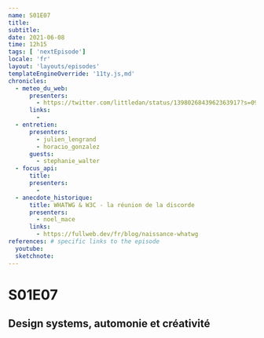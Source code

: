 ```yaml
---
name: S01E07
title: 
subtitle: 
date: 2021-06-08
time: 12h15
tags: [ 'nextEpisode']
locale: 'fr'
layout: 'layouts/episodes'
templateEngineOverride: '11ty.js,md'
chronicles:
  - meteo_du_web:
      presenters: 
        - https://twitter.com/littledan/status/1398026843962363917?s=09
      links:
        - 
  - entretien:
      presenters:
        - julien_lengrand
        - horacio_gonzalez
      guests:
        - stephanie_walter
  - focus_api:
      title: 
      presenters: 
        - 
  - anecdote_historique:
      title: WHATWG & W3C - la réunion de la discorde
      presenters:
        - noel_mace
      links:
        - https://fullweb.dev/fr/blog/naissance-whatwg
references: # specific links to the episode
  youtube: 
  sketchnote: 
---
```


# S01E07

## Design systems, automonie et créativité
